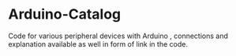 # Arduino-Catalog
Code for various peripheral devices with Arduino , connections and explanation available as well in form of link in the code.
